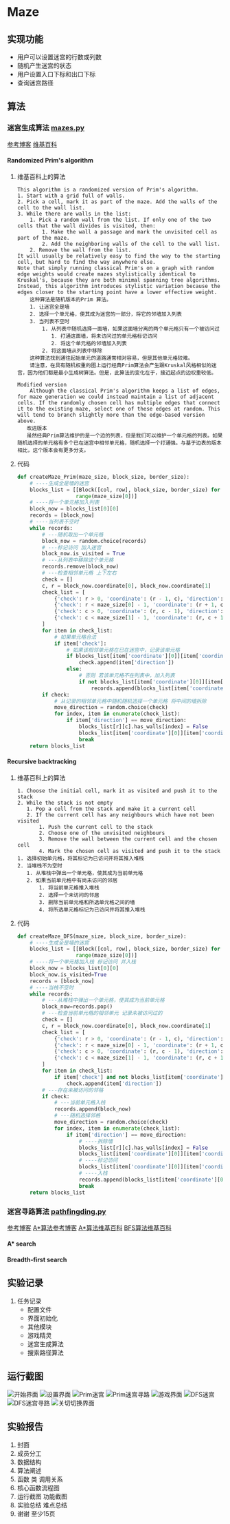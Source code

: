 # Maze
## 实现功能
+ 用户可以设置迷宫的行数或列数
+ 随机产生迷宫的状态
+ 用户设置入口下标和出口下标
+ 查询迷宫路径
## 算法
### 迷宫生成算法 [mazes.py](./modules/mazes.py)
[参考博客](https://blog.csdn.net/juzihongle1/article/details/73135920) [维基百科](https://en.wikipedia.org/wiki/Maze_generation_algorithm#Recursive_backtracker)
#### Randomized Prim's algorithm
1. 维基百科上的算法
    ```text
   This algorithm is a randomized version of Prim's algorithm.
    1. Start with a grid full of walls.
    2. Pick a cell, mark it as part of the maze. Add the walls of the cell to the wall list.
    3. While there are walls in the list:
        1. Pick a random wall from the list. If only one of the two cells that the wall divides is visited, then:
            1. Make the wall a passage and mark the unvisited cell as part of the maze.
            2. Add the neighboring walls of the cell to the wall list.
        2. Remove the wall from the list.
    It will usually be relatively easy to find the way to the starting cell, but hard to find the way anywhere else.
    Note that simply running classical Prim's on a graph with random edge weights would create mazes stylistically identical to Kruskal's, because they are both minimal spanning tree algorithms. Instead, this algorithm introduces stylistic variation because the edges closer to the starting point have a lower effective weight.
        这种算法是随机版本的Prim 算法。
        1. 让迷宫全是墙
        2. 选择一个单元格，使其成为迷宫的一部分，将它的邻墙加入列表
        3. 当列表不空时
            1. 从列表中随机选择一面墙，如果这面墙分离的两个单元格只有一个被访问过
               1. 打通这面墙，将未访问过的单元格标记访问
               2. 将这个单元格的邻墙加入列表
            2. 将这面墙从列表中移除
        这种算法找到通往起始单元的道路通常相对容易，但是其他单元格较难。
        请注意，在具有随机权重的图上运行经典Prim算法会产生跟Kruskal风格相似的迷宫，因为他们都是最小生成树算法。但是，此算法的变化在于，接近起点的边权重较低。
    
   Modified version
        Although the classical Prim's algorithm keeps a list of edges, for maze generation we could instead maintain a list of adjacent cells. If the randomly chosen cell has multiple edges that connect it to the existing maze, select one of these edges at random. This will tend to branch slightly more than the edge-based version above.
       改进版本
       虽然经典Prim算法维护的是一个边的列表，但是我们可以维护一个单元格的列表。如果随机选择的单元格有多个已在迷宫中相邻单元格，随机选择一个打通强。与基于边表的版本相比，这个版本会有更多分支。
    ```
2. 代码
    ```python
    def createMaze_Prim(maze_size, block_size, border_size):
        # ----生成全是墙的迷宫
        blocks_list = [[Block([col, row], block_size, border_size) for col in range(maze_size[1])] for row in
                       range(maze_size[0])]
        # ----将一个单元格加入列表
        block_now = blocks_list[0][0]
        records = [block_now]
        # ----当列表不空时
        while records:
            # ---随机取出一个单元格
            block_now = random.choice(records)
            # ---标记访问 加入迷宫
            block_now.is_visited = True
            # ---从列表中移除这个单元格
            records.remove(block_now)
            # ---检查相邻单元格 上下左右
            check = []
            c, r = block_now.coordinate[0], block_now.coordinate[1]
            check_list = [
                {'check': r > 0, 'coordinate': (r - 1, c), 'direction': 'Up', 'index': 1},
                {'check': r < maze_size[0] - 1, 'coordinate': (r + 1, c), 'direction': 'Down', 'index': 0},
                {'check': c > 0, 'coordinate': (r, c - 1), 'direction': 'Left', 'index': 3},
                {'check': c < maze_size[1] - 1, 'coordinate': (r, c + 1), 'direction': 'Right', 'index': 2}
            ]
            for item in check_list:
                # 如果单元格合法
                if item['check']:
                    # 如果该相邻单元格在已在迷宫中，记录该单元格
                    if blocks_list[item['coordinate'][0]][item['coordinate'][1]].is_visited:
                        check.append(item['direction'])
                    else:
                        # 否则 若该单元格不在列表中，加入列表
                        if not blocks_list[item['coordinate'][0]][item['coordinate'][1]] in records:
                            records.append(blocks_list[item['coordinate'][0]][item['coordinate'][1]])
            if check:
                # 从记录的相邻单元格中随机随机选择一个单元格 将中间的墙拆除
                move_direction = random.choice(check)
                for index, item in enumerate(check_list):
                    if item['direction'] == move_direction:
                        blocks_list[r][c].has_walls[index] = False
                        blocks_list[item['coordinate'][0]][item['coordinate'][1]].has_walls[item['index']] = False
                        break
        return blocks_list
    ```
#### Recursive backtracking
1. 维基百科上的算法
    ```text
    1. Choose the initial cell, mark it as visited and push it to the stack
    2. While the stack is not empty
       1. Pop a cell from the stack and make it a current cell
       2. If the current cell has any neighbours which have not been visited
           1. Push the current cell to the stack
           2. Choose one of the unvisited neighbours
           3. Remove the wall between the current cell and the chosen cell
           4. Mark the chosen cell as visited and push it to the stack
    1. 选择初始单元格，将其标记为已访问并将其推入堆栈
    2. 当堆栈不为空时
       1. 从堆栈中弹出一个单元格，使其成为当前单元格
       2. 如果当前单元格中有尚未访问的邻居
           1. 将当前单元格推入堆栈
           2. 选择一个未访问的邻居
           3. 删除当前单元格和所选单元格之间的墙
           4. 将所选单元格标记为已访问并将其推入堆栈
    ```
2. 代码
    ```python
    def createMaze_DFS(maze_size, block_size, border_size):
        # ----生成全是墙的迷宫
        blocks_list = [[Block([col, row], block_size, border_size) for col in range(maze_size[1])] for row in
                       range(maze_size[0])]
        # ----将一个单元格加入栈 标记访问 并入栈
        block_now = blocks_list[0][0]
        block_now.is_visited=True
        records = [block_now]
        # ----当栈不空时
        while records:
            # ---从堆栈中弹出一个单元格，使其成为当前单元格
            block_now=records.pop()
            # ---检查当前单元格的相邻单元 记录未被访问过的
            check = []
            c, r = block_now.coordinate[0], block_now.coordinate[1]
            check_list = [
                {'check': r > 0, 'coordinate': (r - 1, c), 'direction': 'Up', 'index': 1},
                {'check': r < maze_size[0] - 1, 'coordinate': (r + 1, c), 'direction': 'Down', 'index': 0},
                {'check': c > 0, 'coordinate': (r, c - 1), 'direction': 'Left', 'index': 3},
                {'check': c < maze_size[1] - 1, 'coordinate': (r, c + 1), 'direction': 'Right', 'index': 2}
            ]
            for item in check_list:
                if item['check'] and not blocks_list[item['coordinate'][0]][item['coordinate'][1]].is_visited:
                    check.append(item['direction'])
            # ---存在未被访问的邻格
            if check:
                # ---当前单元格入栈
                records.append(block_now)
                # ---随机选择邻格
                move_direction = random.choice(check)
                for index, item in enumerate(check_list):
                    if item['direction'] == move_direction:
                        # ----拆除墙
                        blocks_list[r][c].has_walls[index] = False
                        blocks_list[item['coordinate'][0]][item['coordinate'][1]].has_walls[item['index']] = False
                        # ----标记访问
                        blocks_list[item['coordinate'][0]][item['coordinate'][1]].is_visited=True
                        # ----入栈
                        records.append(blocks_list[item['coordinate'][0]][item['coordinate'][1]])
                        break
        return blocks_list
    ```
### 迷宫寻路算法 [pathfingding.py](./modules/pathfinding.py)
[参考博客](https://blog.csdn.net/Dog_dream/article/details/80270398) [A*算法参考博客](https://blog.csdn.net/diamonjoy_zone/article/details/65630144) [A*算法维基百科](https://en.wikipedia.org/wiki/Breadth-first_search) [BFS算法维基百科](https://en.wikipedia.org/wiki/Breadth-first_search)
#### A* search
#### Breadth-first search
## 实验记录
1. 任务记录
    + 配置文件
    + 界面初始化
    + 其他模块
    + 游戏精灵
    + 迷宫生成算法
    + 搜索路径算法
## 运行截图
![开始界面](./resources/images/开始界面.PNG)
![设置界面](./resources/images/设置界面.PNG)
![Prim迷宫](./resources/images/Prim.PNG)
![Prim迷宫寻路](./resources/images/寻路.PNG)
![游戏界面](./resources/images/Play.PNG)
![DFS迷宫](./resources/images/DFS.PNG)
![DFS迷宫寻路](./resources/images/寻路DFS.PNG)
![关切切换界面](./resources/images/关卡切换界面.PNG)
## 实验报告
1. 封面
2. 成员分工
3. 数据结构
4. 算法阐述
5. 函数 类 调用关系
6. 核心函数流程图 
7. 运行截图 功能截图
8. 实验总结 难点总结
9. 谢谢
至少15页
